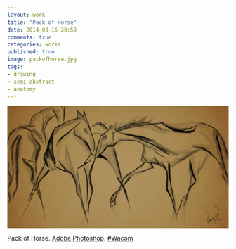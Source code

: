 ```yaml
---
layout: work
title: "Pack of Horse"
date: 2014-08-16 20:58
comments: true
categories: works
published: true
image: packofhorse.jpg
tags:
- drawing
- semi abstract
- anatomy
---
```

<img src="/images/works/packofhorse.jpg" align="middle"/>

Pack of Horse. [Adobe Photoshop](https://www.facebook.com/Photoshop). [#Wacom](https://www.facebook.com/hashtag/wacom)